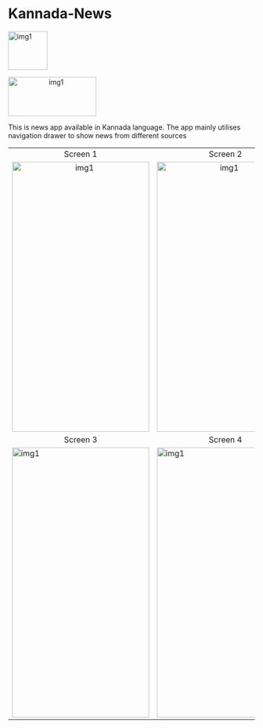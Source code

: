 # Kannada-News
<img  align="center" src="https://user-images.githubusercontent.com/37587120/229854404-5911c5d5-e496-4109-8faf-750bdd37a014.png" alt="img1" style="width:80px; height:79px"/>



<a align="center" target="_blank" href="https://play.google.com/store/apps/details?id=com.optimuscreations.kannadanews"><img  align="center" src="https://user-images.githubusercontent.com/37587120/229857344-1fca071e-3534-4b03-83d7-54da7207e161.png" alt="img1"  style="width:180px; height:80px"/></a>


This is news app available in Kannada language. The app mainly utilises navigation drawer to show news from different sources
<table align="center">
  <tr align="center">
     <td>Screen 1</td>
     <td>Screen 2</td>
  </tr>
  <tr align="center">
<td><img  src="https://user-images.githubusercontent.com/37587120/229834811-6a7f8f27-3b71-4af3-97df-068756b77360.jpeg" alt="img1" style="width:280px; height:550px"/></td>
<td><img src="https://user-images.githubusercontent.com/37587120/229838510-669a1c37-88ab-4cc4-94bf-7a3f53a2f005.jpeg" alt="img1" style="width:280px; height:550px"/></td>
</tr>

<tr align="center">
     <td>Screen 3</td>
     <td>Screen 4</td>
  </tr>
  <tr>
<td><img  src="https://user-images.githubusercontent.com/37587120/229855126-4eeb080d-d401-4eda-80ad-4512b0d366d7.jpeg" alt="img1" style="width:280px; height:550px"/></td>
<td><img src="https://user-images.githubusercontent.com/37587120/229855311-43ad5fb1-ce2d-4af4-a851-4f3dd764235f.jpeg" alt="img1" style="width:280px; height:550px"/></td>
</tr>

